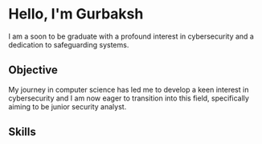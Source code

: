 # Hello, I'm Gurbaksh 
<a href="https://www.linkedin.com/in/gurbaksh-singh-chana/">
</a>
I am a soon to be graduate with a profound interest in cybersecurity and a dedication to safeguarding systems. 

## Objective
My journey in computer science has led me to develop a keen interest in cybersecurity and I am now eager to transition into this field, specifically aiming to be junior security analyst.

## Skills
